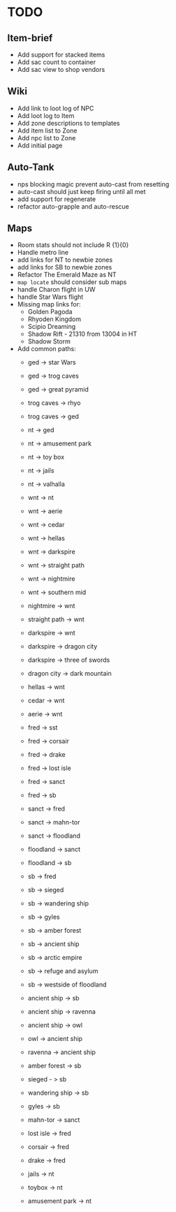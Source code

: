 # TODO

## Item-brief
- Add support for stacked items
- Add sac count to container
- Add sac view to shop vendors

## Wiki
- Add link to loot log of NPC
- Add loot log to Item
- Add zone descriptions to templates
- Add item list to Zone
- Add npc list to Zone
- Add initial page

## Auto-Tank
 - nps blocking magic prevent auto-cast from resetting
 - auto-cast should just keep firing until all met
 - add support for regenerate
 - refactor auto-grapple and auto-rescue

## Maps
 - Room stats should not include R {1}{0}
 - Handle metro line
 - add links for NT to newbie zones
 - add links for SB to newbie zones
 - Refactor The Emerald Maze as NT
 - `map locate` should consider sub maps
 - handle Charon flight in UW
 - handle Star Wars flight
 - Missing map links for:
   - Golden Pagoda
   - Rhyoden Kingdom
   - Scipio Dreaming
   - Shadow Rift - 21310 from 13004 in HT
   - Shadow Storm
- Add common paths:
   - ged -> star Wars
   - ged -> trog caves
   - ged -> great pyramid

   - trog caves -> rhyo
   - trog caves -> ged

   - nt -> ged
   - nt -> amusement park
   - nt -> toy box
   - nt -> jails
   - nt -> valhalla

   - wnt -> nt
   - wnt -> aerie
   - wnt -> cedar
   - wnt -> hellas
   - wnt -> darkspire
   - wnt -> straight path
   - wnt -> nightmire
   - wnt -> southern mid

   - nightmire -> wnt

   - straight path -> wnt

   - darkspire -> wnt
   - darkspire -> dragon city
   - darkspire -> three of swords

   - dragon city -> dark mountain

   - hellas -> wnt

   - cedar -> wnt

   - aerie -> wnt

   - fred -> sst
   - fred -> corsair
   - fred -> drake
   - fred -> lost isle
   - fred -> sanct
   - fred -> sb

   - sanct -> fred
   - sanct -> mahn-tor
   - sanct -> floodland

   - floodland -> sanct
   - floodland -> sb

   - sb -> fred
   - sb -> sieged
   - sb -> wandering ship
   - sb -> gyles
   - sb -> amber forest
   - sb -> ancient ship
   - sb -> arctic empire
   - sb -> refuge and asylum
   - sb -> westside of floodland

   - ancient ship -> sb
   - ancient ship -> ravenna
   - ancient ship -> owl

   - owl -> ancient ship

   - ravenna -> ancient ship

   - amber forest -> sb

   - sieged - > sb

   - wandering ship -> sb

   - gyles -> sb

   - mahn-tor -> sanct

   - lost isle -> fred

   - corsair -> fred

   - drake -> fred

   - jails -> nt

   - toybox -> nt

   - amusement park -> nt

